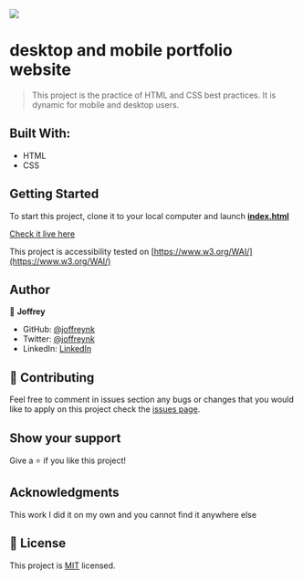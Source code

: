 ![](https://img.shields.io/badge/Microverse-blueviolet)

# desktop and mobile portfolio website

> This project is the practice of HTML and CSS best practices. It is dynamic for mobile and desktop users.


## Built With:

- HTML
- CSS



## Getting Started

To start this project, clone it to your local computer and launch **[index.html](index.html)** 

[Check it live here](https://joffreynk.github.io/portfolio-desktop/)

This project is accessibility tested  on [https://www.w3.org/WAI/](https://www.w3.org/WAI/)


## Author

👤 **Joffrey**

- GitHub: [@joffreynk](https://github.com/JoffreyNK)
- Twitter: [@joffreynk](https://twitter.com/home)
- LinkedIn: [LinkedIn](https://www.linkedin.com/in/joffrey-nkeshimana-15b8aa1b3/)

## 🤝 Contributing

Feel free to comment in issues section any bugs or changes that you would like to apply on this project
check the [issues page](../../issues/).

## Show your support

Give a ⭐️ if you like this project!

## Acknowledgments

This work I did it on my own and you cannot find it anywhere else

## 📝 License

This project is [MIT](./MIT.md) licensed.
